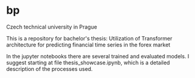 # bp

Czech technical university in Prague

This is a repository for bachelor's thesis: Utilization of Transformer architecture for predicting financial time series in the forex market




In the jupyter notebooks there are several trained and evaluated models. I suggest starting at file thesis_showcase.ipynb, which is a detailed description of the processes used.
